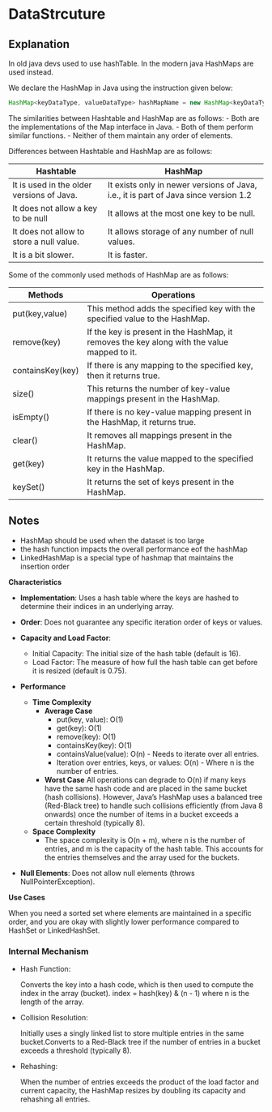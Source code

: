 # DataStrcuture

## Explanation

In old java devs used to use hashTable. In the modern java HashMaps are used instead.

We declare the HashMap in Java using the instruction given below:

```java
HashMap<keyDataType, valueDataType> hashMapName = new HashMap<keyDataType, valueDataType>();
```

The similarities between Hashtable and HashMap are as follows:
    - Both are the implementations of the Map interface in Java.
    - Both of them perform similar functions.
    - Neither of them maintain any order of elements.


Differences between Hashtable and HashMap are as follows:

| Hashtable | HashMap |
| --------- | ------- |
| It is used in the older versions of Java. | It exists only in newer versions of Java, i.e., it is part of Java since version 1.2 |
| It does not allow a key to be null | It allows at the most one key to be null. |
| It does not allow to store a null value.| It allows storage of any number of null values. |
| It is a bit slower. | It is faster. |

Some of the commonly used methods of HashMap are as follows:

| Methods | Operations |
| ------- | ---------- |
| put(key,value) | This method adds the specified key with the specified value to the HashMap. |
| remove(key) | If the key is present in the HashMap, it removes the key along with the value mapped to it. |
| containsKey(key) | If there is any mapping to the specified key, then it returns true. |
| size() | This returns the number of key-value mappings present in the HashMap. |
| isEmpty() | If there is no key-value mapping present in the HashMap, it returns true. |
| clear() | It removes all mappings present in the HashMap. |
| get(key) | It returns the value mapped to the specified key in the HashMap. |
| keySet() | It returns the set of keys present in the HashMap. |

## Notes

- HashMap should be used when the dataset is too large
- the hash function impacts the overall performance eof the hashMap
- LinkedHashMap is a special type of hashmap that maintains the insertion order

**Characteristics**

- **Implementation**: Uses a hash table where the keys are hashed to determine their indices in an underlying array.
- **Order**: Does not guarantee any specific iteration order of keys or values.
- **Capacity and Load Factor**:
    - Initial Capacity: The initial size of the hash table (default is 16).
    - Load Factor: The measure of how full the hash table can get before it is resized (default is 0.75).
- **Performance**
    - **Time Complexity**
        - **Average Case**
            - put(key, value): O(1)
            - get(key): O(1)
            - remove(key): O(1)
            - containsKey(key): O(1)
            - containsValue(value): O(n) - Needs to iterate over all entries.
            - Iteration over entries, keys, or values: O(n) - Where n is the number of entries.
        - **Worst Case**
            All operations can degrade to O(n) if many keys have the same hash code and are placed in the same bucket (hash collisions). However, Java’s HashMap uses a balanced tree (Red-Black tree) to handle such collisions efficiently (from Java 8 onwards) once the number of items in a bucket exceeds a certain threshold (typically 8).
    - **Space Complexity**
        - The space complexity is O(n + m), where n is the number of entries, and m is the capacity of the hash table. This accounts for the entries themselves and the array used for the buckets.

- **Null Elements**: Does not allow null elements (throws NullPointerException).

**Use Cases**

When you need a sorted set where elements are maintained in a specific order, and you are okay with slightly lower performance compared to HashSet or LinkedHashSet.

### Internal Mechanism

- Hash Function:

    Converts the key into a hash code, which is then used to compute the index in the array (bucket). index = hash(key) & (n - 1) where n is the length of the array.

- Collision Resolution:

    Initially uses a singly linked list to store multiple entries in the same bucket.Converts to a Red-Black tree if the number of entries in a bucket exceeds a threshold (typically 8).

- Rehashing:

    When the number of entries exceeds the product of the load factor and current capacity, the HashMap resizes by doubling its capacity and rehashing all entries.
